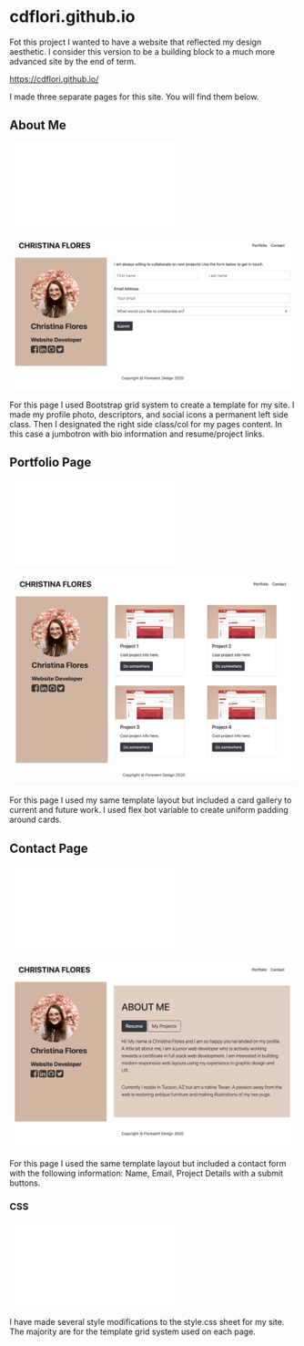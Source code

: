 # cdflori.github.io

Fot this project I wanted to have a website that reflected my design aesthetic. I consider this version to be a building block to a much more advanced site by the end of term.

https://cdflori.github.io/

I made three separate pages for this site. You will find them below.

## About Me

![About Me Page](/index.html)

![About Me Page](/assets/images/AboutMePage.png)

For this page I used Bootstrap grid system to create a template for my site. I made my profile photo, descriptors, and social icons a permanent left side class. Then I designated the right side class/col for my pages content. In this case a jumbotron with bio information and resume/project links. 

## Portfolio Page

![About Me Page](/portfolio.html)

![Portfolio Page](/assets/images/PortfolioPage.png)

For this page I used my same template layout but included a card gallery to current and future work. I used flex bot variable to create uniform padding around cards.

## Contact Page

![Contact Page](/contact.html)

![Contact Page](/assets/images/ContactMePage.png)

For this page I used the same template layout but included a contact form with the following information: Name, Email, Project Details with a submit buttons.

### CSS

![CSS Sheet](/assets/css/style.css)

I have made several style modifications to the style.css sheet for my site. The majority are for the template grid system used on each page.



